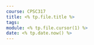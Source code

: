 ```yaml
---
course: CPSC317
title: <% tp.file.title %>
tags:
module: <% tp.file.cursor(1) %>
date: <% tp.date.now() %>
---
```


